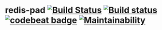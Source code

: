 # redis-pad [![Build Status](https://travis-ci.org/Frederick-S/redis-pad.svg?branch=master)](https://travis-ci.org/Frederick-S/redis-pad) [![Build status](https://ci.appveyor.com/api/projects/status/j5sftiwp5f43ddbp/branch/master?svg=true)](https://ci.appveyor.com/project/Frederick-S/redis-pad/branch/master) [![codebeat badge](https://codebeat.co/badges/29070870-e929-4a1f-be81-6b95c9fed581)](https://codebeat.co/projects/github-com-frederick-s-redis-pad-master) [![Maintainability](https://api.codeclimate.com/v1/badges/8bdbf75224b4e059e8a7/maintainability)](https://codeclimate.com/github/Frederick-S/redis-pad/maintainability)
